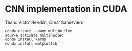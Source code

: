 # CNN implementation in CUDA

Team: Victor Rendón, Omar Sanseviero

```
conda create --name multinucleo
source activate multinucleo
conda install keras
conda install matplotlib```
